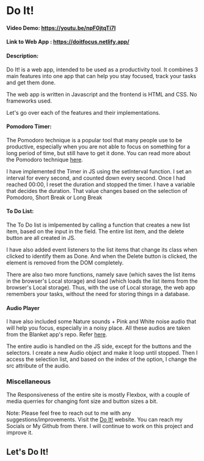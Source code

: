# Do It!

#### Video Demo:  <https://youtu.be/npF0jtqTi7I>
#### Link to Web App : <https://doitfocus.netlify.app/>

#### Description:

Do It! is a web app, intended to be used as a productivity tool. It combines 3 main features into one app that can help you stay focused, track your tasks and get them done.

The web app is written in Javascript and the frontend is HTML and CSS. No frameworks used.

Let's go over each of the features and their implementations.

#### Pomodoro Timer:
The Pomodoro technique is a popular tool that many people use to be productive, especially when you are not able to focus on something for a long period of time, but still have to get it done. You can read more about the Pomodoro technique [here](https://en.wikipedia.org/wiki/Pomodoro_Technique).

I have implemented the Timer in JS using the setInterval function. I set an interval for every second, and counted down every second. Once I had reached 00:00, I reset the duration and stopped the timer. I have a variable that decides the duration. That value changes based on the selection of Pomodoro, Short Break or Long Break


#### To Do List:
The To Do list is imlpemented by calling a function that creates a new list item, based on the input in the field. The entire list item, and the delete button are all created in JS.

I have also added event listeners to the list items that change its class when clicked to identify them as Done. And when the Delete button is clicked, the element is removed from the DOM completely.

There are also two more functions, namely save (which saves the list items in the browser's Local storage) and load (which loads the list items from the browser's Local storage). Thus, with the use of Local storage, the web app remembers your tasks, without the need for storing things in a database.


#### Audio Player
I have also included some Nature sounds + Pink and White noise audio that will help you focus, especially in a noisy place. All these audios are taken from the Blanket app's repo. Refer [here](SOUNDS_LICENSING.md).

The entire audio is handled on the JS side, except for the buttons and the selectors. I create a new Audio object and make it loop until stopped. Then I access the selection list, and based on the index of the option, I change the src attribute of the audio.


### Miscellaneous
The Responsiveness of the entire site is mostly Flexbox, with a couple of media querries for changing font size and button sizes a bit.

Note: Please feel free to reach out to me with any suggestions/improvements. Visit the [Do It!](https://doitfocus.netlify.app/) website. You can reach my Socials or My Github from there. I will continue to work on this project and improve it.

## Let's Do It!
